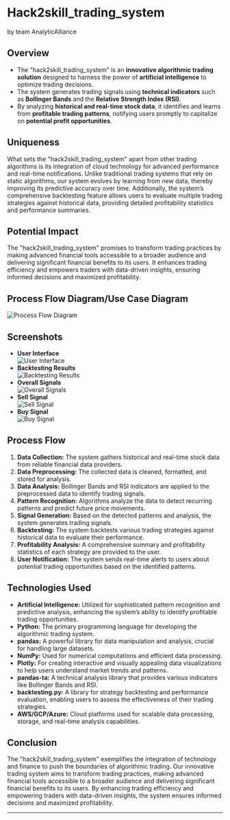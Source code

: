 # Hack2skill_trading_system

by team AnalyticAlliance

## Overview

- The "hack2skill_trading_system" is an **innovative algorithmic trading solution** designed to harness the power of **artificial intelligence** to optimize trading decisions.
- The system generates trading signals using **technical indicators** such as **Bollinger Bands** and the **Relative Strength Index (RSI)**.
- By analyzing **historical and real-time stock data**, it identifies and learns from **profitable trading patterns**, notifying users promptly to capitalize on **potential profit opportunities**.

## Uniqueness

What sets the "hack2skill_trading_system" apart from other trading algorithms is its integration of cloud technology for advanced performance and real-time notifications. Unlike traditional trading systems that rely on static algorithms, our system evolves by learning from new data, thereby improving its predictive accuracy over time. Additionally, the system’s comprehensive backtesting feature allows users to evaluate multiple trading strategies against historical data, providing detailed profitability statistics and performance summaries.

## Potential Impact

The "hack2skill_trading_system" promises to transform trading practices by making advanced financial tools accessible to a broader audience and delivering significant financial benefits to its users. It enhances trading efficiency and empowers traders with data-driven insights, ensuring informed decisions and maximized profitability.

## Process Flow Diagram/Use Case Diagram

![Process Flow Diagram](screenshots/process_flow.png)

## Screenshots

- **User Interface**  
  ![User Interface](screenshots\ui.jpg)
- **Backtesting Results**  
  ![Backtesting Results](screenshots\backtesting_results.jpg)
- **Overall Signals**  
  ![Overall Signals](screenshots\results.jpg)
- **Sell Signal**  
  ![Sell Signal](screenshots\sell_signal.jpg)
- **Buy Signal**  
  ![Buy Signal](screenshots\buy_signal.jpg)

## Process Flow

1. **Data Collection:** The system gathers historical and real-time stock data from reliable financial data providers.
2. **Data Preprocessing:** The collected data is cleaned, formatted, and stored for analysis.
3. **Data Analysis:** Bollinger Bands and RSI indicators are applied to the preprocessed data to identify trading signals.
4. **Pattern Recognition:** Algorithms analyze the data to detect recurring patterns and predict future price movements.
5. **Signal Generation:** Based on the detected patterns and analysis, the system generates trading signals.
6. **Backtesting:** The system backtests various trading strategies against historical data to evaluate their performance.
7. **Profitability Analysis:** A comprehensive summary and profitability statistics of each strategy are provided to the user.
8. **User Notification:** The system sends real-time alerts to users about potential trading opportunities based on the identified patterns.

## Technologies Used

- **Artificial Intelligence:** Utilized for sophisticated pattern recognition and predictive analysis, enhancing the system’s ability to identify profitable trading opportunities.
- **Python:** The primary programming language for developing the algorithmic trading system.
- **pandas:** A powerful library for data manipulation and analysis, crucial for handling large datasets.
- **NumPy:** Used for numerical computations and efficient data processing.
- **Plotly:** For creating interactive and visually appealing data visualizations to help users understand market trends and patterns.
- **pandas-ta:** A technical analysis library that provides various indicators like Bollinger Bands and RSI.
- **backtesting.py:** A library for strategy backtesting and performance evaluation, enabling users to assess the effectiveness of their trading strategies.
- **AWS/GCP/Azure:** Cloud platforms used for scalable data processing, storage, and real-time analysis capabilities.

## Conclusion

The "hack2skill_trading_system" exemplifies the integration of technology and finance to push the boundaries of algorithmic trading. Our innovative trading system aims to transform trading practices, making advanced financial tools accessible to a broader audience and delivering significant financial benefits to its users. By enhancing trading efficiency and empowering traders with data-driven insights, the system ensures informed decisions and maximized profitability.

---
